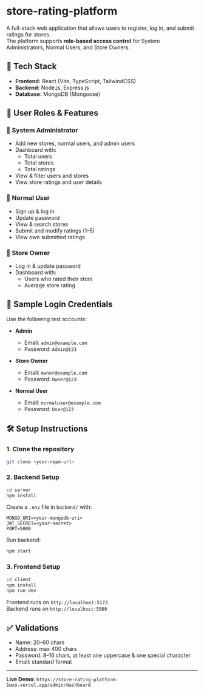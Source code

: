 # store-rating-platform

A full-stack web application that allows users to register, log in, and submit ratings for stores.  
The platform supports **role-based access control** for System Administrators, Normal Users, and Store Owners.

## 🚀 Tech Stack
- **Frontend:** React (Vite, TypeScript, TailwindCSS)
- **Backend:** Node.js, Express.js
- **Database:** MongoDB (Mongoose)

## 👥 User Roles & Features

### 🔑 System Administrator
- Add new stores, normal users, and admin users
- Dashboard with:
  - Total users
  - Total stores
  - Total ratings
- View & filter users and stores
- View store ratings and user details

### 🙍 Normal User
- Sign up & log in
- Update password
- View & search stores
- Submit and modify ratings (1–5)
- View own submitted ratings

### 🏪 Store Owner
- Log in & update password
- Dashboard with:
  - Users who rated their store
  - Average store rating

## 🧪 Sample Login Credentials

Use the following test accounts:

- **Admin**
  - Email: `admin@example.com`
  - Password: `Admin@123`

- **Store Owner**
  - Email: `owner@example.com`
  - Password: `Owner@123`

- **Normal User**
  - Email: `normaluser@example.com`
  - Password: `User@123`

## 🛠️ Setup Instructions

### 1. Clone the repository
```bash
git clone <your-repo-url>
```

### 2. Backend Setup
```bash
cd server
npm install
```
Create a `.env` file in `backend/` with:
```
MONGO_URI=<your-mongodb-uri>
JWT_SECRET=<your-secret>
PORT=5000
```
Run backend:
```bash
npm start
```

### 3. Frontend Setup
```bash
cd client
npm install
npm run dev
```

Frontend runs on `http://localhost:5173`  
Backend runs on `http://localhost:5000`

## ✅ Validations
- Name: 20–60 chars  
- Address: max 400 chars  
- Password: 8–16 chars, at least one uppercase & one special character  
- Email: standard format  

---

**Live Demo**: `https://store-rating-platform-1wxo.vercel.app/admin/dashboard`